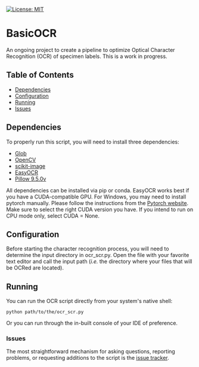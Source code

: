[![License: MIT](https://img.shields.io/badge/License-MIT-yellow.svg)](https://opensource.org/licenses/MIT)

# BasicOCR
An ongoing project to create a pipeline to optimize Optical Character Recognition (OCR) of specimen labels.
This is a work in progress.

## Table of Contents
  * [Dependencies](#dependencies)
  * [Configuration](#configuration)
  * [Running](#running)
  * [Issues](#issues)

<a name="dependencies"></a>
## Dependencies

To properly run this script, you will need to install three dependencies:

  * [Glob](https://docs.python.org/3/library/glob.html)
  * [OpenCV](https://docs.opencv.org/4.x/index.html)
  * [scikit-image](https://scikit-image.org/)
  * [EasyOCR](https://www.jaided.ai/easyocr/)
  * [Pillow 9.5.0v](https://pypi.org/project/pillow/9.5.0/)

All dependencies can be installed via pip or conda. EasyOCR works best if you have a CUDA-compatible GPU. For Windows, you may need to install pytorch manually. Please follow the instructions from the [Pytorch website](https://pytorch.org). Make sure to select the right CUDA version you have. If you intend to run on CPU mode only, select CUDA = None.

<a name="configuration"></a>
## Configuration

Before starting the character recognition process, you will need to determine the
input directory in ocr_scr.py. Open the file with your favorite text
editor and call the input path (*i.e.* the directory where your files that will be OCRed are located).

<a name="running"></a>
## Running

You can run the OCR script directly from your system's native shell:

````
python path/to/the/ocr_scr.py
````

Or you can run through the in-built console of your IDE of preference.

<a name="issues"></a>
### Issues

The most straightforward mechanism for asking questions, reporting problems, or requesting additions to the script is the [issue tracker](https://github.com/tsrsilva/basicOCR/issues).
<!--stackedit_data:
eyJoaXN0b3J5IjpbLTIxMjk5NDc4MzhdfQ==
-->
